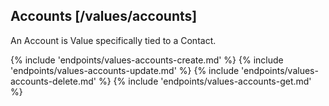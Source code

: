 ## Accounts [/values/accounts]

An Account is Value specifically tied to a Contact.

{% include 'endpoints/values-accounts-create.md' %}
{% include 'endpoints/values-accounts-update.md' %}
{% include 'endpoints/values-accounts-delete.md' %}
{% include 'endpoints/values-accounts-get.md' %}
